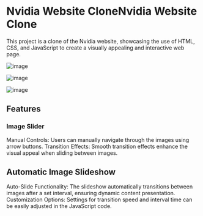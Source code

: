 # Nvidia Website CloneNvidia Website Clone
This project is a clone of the Nvidia website, showcasing the use of HTML, CSS, and JavaScript to create a visually appealing and interactive web page.

![image](https://github.com/RohanBhatoye/Nvidia/assets/128002948/f4b1cd2b-66a0-4d7b-bfc9-6e6dd57733a3)

![image](https://github.com/RohanBhatoye/Nvidia/assets/128002948/5ef81e99-39d5-4227-845f-5606b703c03f)

![image](https://github.com/RohanBhatoye/Nvidia/assets/128002948/3249975a-20f9-457a-95e3-12d612dfa9ad)


## Features
### Image Slider
Manual Controls: Users can manually navigate through the images using arrow buttons.
Transition Effects: Smooth transition effects enhance the visual appeal when sliding between images.

## Automatic Image Slideshow
Auto-Slide Functionality: The slideshow automatically transitions between images after a set interval, ensuring dynamic content presentation.
Customization Options: Settings for transition speed and interval time can be easily adjusted in the JavaScript code.
